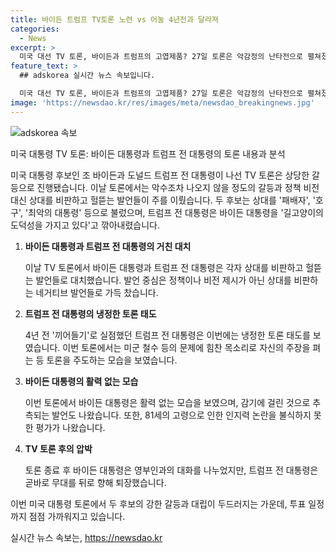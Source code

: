 ```yaml
---
title: 바이든 트럼프 TV토론 노련 vs 어눌 4년전과 달라져
categories:
  - News
excerpt: >
  미국 대선 TV 토론, 바이든과 트럼프의 고엽제품? 27일 토론은 악감정의 난타전으로 펼쳐졌다. 두 후보는 상대를 악플로 비난하며 특히 성추문 문제에 치중했다. 바이든은 트럼프를 범죄자로 언급하며 논란 부각, 트럼프는 바이든을 길고양이처럼 비하했다. 바이든은 감기로 인지력 논란도 불거졌고, TV토론에서 활력과 명확한 주장을 보여주지 못했다. 이에 비해 트럼프는 차분함을 보이며 발언 시간도 늘렸다. 이에 두 후보의 태도와 발언으로 고엽제품 논란이 재점화됐다.
feature_text: >
  ## adskorea 실시간 뉴스 속보입니다.

  미국 대선 TV 토론, 바이든과 트럼프의 고엽제품? 27일 토론은 악감정의 난타전으로 펼쳐졌다. 두 후보는 상대를 악플로 비난하며 특히 성추문 문제에 치중했다. 바이든은 트럼프를 범죄자로 언급하며 논란 부각, 트럼프는 바이든을 길고양이처럼 비하했다. 바이든은 감기로 인지력 논란도 불거졌고, TV토론에서 활력과 명확한 주장을 보여주지 못했다. 이에 비해 트럼프는 차분함을 보이며 발언 시간도 늘렸다. 이에 두 후보의 태도와 발언으로 고엽제품 논란이 재점화됐다.
image: 'https://newsdao.kr/res/images/meta/newsdao_breakingnews.jpg'
---
```


<p><img src="https://newsdao.kr/res/images/meta/newsdao_breakingnews.jpg" alt="adskorea 속보" /></p>

<p>미국 대통령 TV 토론: 바이든 대통령과 트럼프 전 대통령의 토론 내용과 분석</p>

<p>미국 대통령 후보인 조 바이든과 도널드 트럼프 전 대통령이 나선 TV 토론은 상당한 갈등으로 진행됐습니다. 이날 토론에서는 악수조차 나오지 않을 정도의 갈등과 정책 비전 대신 상대를 비판하고 헐뜯는 발언들이 주를 이뤘습니다. 두 후보는 상대를 '패배자', '호구', '최악의 대통령' 등으로 불렀으며, 트럼프 전 대통령은 바이든 대통령을 '길고양이의 도덕성을 가지고 있다'고 깎아내렸습니다.</p>

<ol>
<li><p><strong>바이든 대통령과 트럼프 전 대통령의 거친 대치</strong></p>

<p>이날 TV 토론에서 바이든 대통령과 트럼프 전 대통령은 각자 상대를 비판하고 헐뜯는 발언들로 대치했습니다. 발언 중심은 정책이나 비전 제시가 아닌 상대를 비판하는 네거티브 발언들로 가득 찼습니다.</p></li>
<li><p><strong>트럼프 전 대통령의 냉정한 토론 태도</strong></p>

<p>4년 전 '끼어들기'로 실점했던 트럼프 전 대통령은 이번에는 냉정한 토론 태도를 보였습니다. 이번 토론에서는 미군 철수 등의 문제에 힘찬 목소리로 자신의 주장을 펴는 등 토론을 주도하는 모습을 보였습니다.</p></li>
<li><p><strong>바이든 대통령의 활력 없는 모습</strong></p>

<p>이번 토론에서 바이든 대통령은 활력 없는 모습을 보였으며, 감기에 걸린 것으로 추측되는 발언도 나왔습니다. 또한, 81세의 고령으로 인한 인지력 논란을 불식하지 못한 평가가 나왔습니다.</p></li>
<li><p><strong>TV 토론 후의 압박</strong></p>

<p>토론 종료 후 바이든 대통령은 영부인과의 대화를 나누었지만, 트럼프 전 대통령은 곧바로 무대를 뒤로 향해 퇴장했습니다.</p></li>
</ol>

<p>이번 미국 대통령 토론에서 두 후보의 강한 갈등과 대립이 두드러지는 가운데, 투표 일정까지 점점 가까워지고 있습니다.</p>
실시간 뉴스 속보는, <a href="https://newsdao.kr" rel="dofollow">https://newsdao.kr</a>


